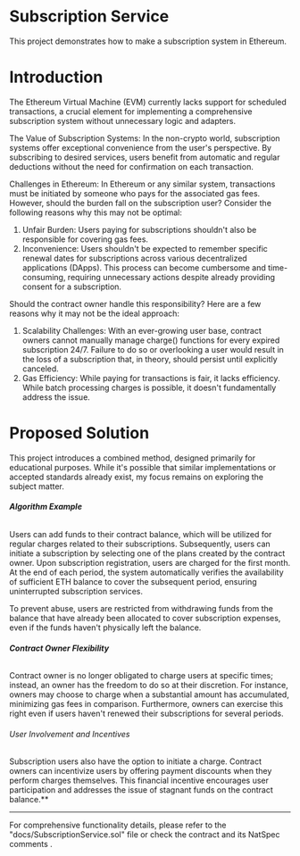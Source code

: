 # Subscription Service

This project demonstrates how to make a subscription system in Ethereum.

# Introduction

The Ethereum Virtual Machine (EVM) currently lacks support for scheduled transactions, a crucial element for implementing a comprehensive subscription system without unnecessary logic and adapters.

The Value of Subscription Systems:
In the non-crypto world, subscription systems offer exceptional convenience from the user's perspective. By subscribing to desired services, users benefit from automatic and regular deductions without the need for confirmation on each transaction.

Challenges in Ethereum:
In Ethereum or any similar system, transactions must be initiated by someone who pays for the associated gas fees. However, should the burden fall on the subscription user? Consider the following reasons why this may not be optimal:

1. Unfair Burden: Users paying for subscriptions shouldn't also be responsible for covering gas fees.
2. Inconvenience: Users shouldn't be expected to remember specific renewal dates for subscriptions across various decentralized applications (DApps). This process can become cumbersome and time-consuming, requiring unnecessary actions despite already providing consent for a subscription.

Should the contract owner handle this responsibility? Here are a few reasons why it may not be the ideal approach:

1. Scalability Challenges: With an ever-growing user base, contract owners cannot manually manage charge() functions for every expired subscription 24/7. Failure to do so or overlooking a user would result in the loss of a subscription that, in theory, should persist until explicitly canceled.
2. Gas Efficiency: While paying for transactions is fair, it lacks efficiency. While batch processing charges is possible, it doesn't fundamentally address the issue.

# Proposed Solution

This project introduces a combined method, designed primarily for educational purposes. While it's possible that similar implementations or accepted standards already exist, my focus remains on exploring the subject matter.

###### **Algorithm Example**

Users can add funds to their contract balance, which will be utilized for regular charges related to their subscriptions. Subsequently, users can initiate a subscription by selecting one of the plans created by the contract owner. Upon subscription registration, users are charged for the first month. At the end of each period, the system automatically verifies the availability of sufficient ETH balance to cover the subsequent period, ensuring uninterrupted subscription services.

To prevent abuse, users are restricted from withdrawing funds from the balance that have already been allocated to cover subscription expenses, even if the funds haven't physically left the balance.

###### **Contract Owner Flexibility**

Contract owner is no longer obligated to charge users at specific times; instead, an owner has the freedom to do so at their discretion. For instance, owners may choose to charge when a substantial amount has accumulated, minimizing gas fees in comparison. Furthermore, owners can exercise this right even if users haven't renewed their subscriptions for several periods.

###### User Involvement and Incentives

Subscription users also have the option to initiate a charge. Contract owners can incentivize users by offering payment discounts when they perform charges themselves. This financial incentive encourages user participation and addresses the issue of stagnant funds on the contract balance.**

---

For comprehensive functionality details, please refer to the "docs/SubscriptionService.sol" file or check the contract and its NatSpec comments .
